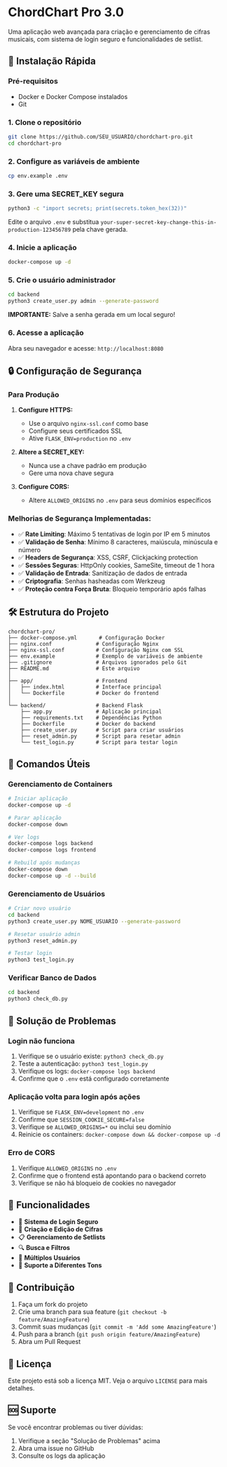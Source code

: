 # ChordChart Pro 3.0

Uma aplicação web avançada para criação e gerenciamento de cifras musicais, com sistema de login seguro e funcionalidades de setlist.

## 🚀 **Instalação Rápida**

### Pré-requisitos
- Docker e Docker Compose instalados
- Git

### 1. Clone o repositório
```bash
git clone https://github.com/SEU_USUARIO/chordchart-pro.git
cd chordchart-pro
```

### 2. Configure as variáveis de ambiente
```bash
cp env.example .env
```

### 3. Gere uma SECRET_KEY segura
```bash
python3 -c "import secrets; print(secrets.token_hex(32))"
```
Edite o arquivo `.env` e substitua `your-super-secret-key-change-this-in-production-123456789` pela chave gerada.

### 4. Inicie a aplicação
```bash
docker-compose up -d
```

### 5. Crie o usuário administrador
```bash
cd backend
python3 create_user.py admin --generate-password
```
**IMPORTANTE:** Salve a senha gerada em um local seguro!

### 6. Acesse a aplicação
Abra seu navegador e acesse: `http://localhost:8080`

## 🔒 **Configuração de Segurança**

### Para Produção
1. **Configure HTTPS:**
   - Use o arquivo `nginx-ssl.conf` como base
   - Configure seus certificados SSL
   - Ative `FLASK_ENV=production` no `.env`

2. **Altere a SECRET_KEY:**
   - Nunca use a chave padrão em produção
   - Gere uma nova chave segura

3. **Configure CORS:**
   - Altere `ALLOWED_ORIGINS` no `.env` para seus domínios específicos

### Melhorias de Segurança Implementadas:
- ✅ **Rate Limiting**: Máximo 5 tentativas de login por IP em 5 minutos
- ✅ **Validação de Senha**: Mínimo 8 caracteres, maiúscula, minúscula e número
- ✅ **Headers de Segurança**: XSS, CSRF, Clickjacking protection
- ✅ **Sessões Seguras**: HttpOnly cookies, SameSite, timeout de 1 hora
- ✅ **Validação de Entrada**: Sanitização de dados de entrada
- ✅ **Criptografia**: Senhas hasheadas com Werkzeug
- ✅ **Proteção contra Força Bruta**: Bloqueio temporário após falhas

## 🛠️ **Estrutura do Projeto**

```
chordchart-pro/
├── docker-compose.yml       # Configuração Docker
├── nginx.conf              # Configuração Nginx
├── nginx-ssl.conf          # Configuração Nginx com SSL
├── env.example             # Exemplo de variáveis de ambiente
├── .gitignore              # Arquivos ignorados pelo Git
├── README.md               # Este arquivo
│
├── app/                    # Frontend
│   ├── index.html          # Interface principal
│   └── Dockerfile          # Docker do frontend
│
└── backend/                # Backend Flask
    ├── app.py              # Aplicação principal
    ├── requirements.txt    # Dependências Python
    ├── Dockerfile          # Docker do backend
    ├── create_user.py      # Script para criar usuários
    ├── reset_admin.py      # Script para resetar admin
    └── test_login.py       # Script para testar login
```

## 🔧 **Comandos Úteis**

### Gerenciamento de Containers
```bash
# Iniciar aplicação
docker-compose up -d

# Parar aplicação
docker-compose down

# Ver logs
docker-compose logs backend
docker-compose logs frontend

# Rebuild após mudanças
docker-compose down
docker-compose up -d --build
```

### Gerenciamento de Usuários
```bash
# Criar novo usuário
cd backend
python3 create_user.py NOME_USUARIO --generate-password

# Resetar usuário admin
python3 reset_admin.py

# Testar login
python3 test_login.py
```

### Verificar Banco de Dados
```bash
cd backend
python3 check_db.py
```

## 🐛 **Solução de Problemas**

### Login não funciona
1. Verifique se o usuário existe: `python3 check_db.py`
2. Teste a autenticação: `python3 test_login.py`
3. Verifique os logs: `docker-compose logs backend`
4. Confirme que o `.env` está configurado corretamente

### Aplicação volta para login após ações
1. Verifique se `FLASK_ENV=development` no `.env`
2. Confirme que `SESSION_COOKIE_SECURE=false`
3. Verifique se `ALLOWED_ORIGINS=*` ou inclui seu domínio
4. Reinicie os containers: `docker-compose down && docker-compose up -d`

### Erro de CORS
1. Verifique `ALLOWED_ORIGINS` no `.env`
2. Confirme que o frontend está apontando para o backend correto
3. Verifique se não há bloqueio de cookies no navegador

## 📝 **Funcionalidades**

- 🔐 **Sistema de Login Seguro**
- 📝 **Criação e Edição de Cifras**
- 📋 **Gerenciamento de Setlists**
- 🔍 **Busca e Filtros**
- 👥 **Múltiplos Usuários**
- 🎵 **Suporte a Diferentes Tons**

## 🤝 **Contribuição**

1. Faça um fork do projeto
2. Crie uma branch para sua feature (`git checkout -b feature/AmazingFeature`)
3. Commit suas mudanças (`git commit -m 'Add some AmazingFeature'`)
4. Push para a branch (`git push origin feature/AmazingFeature`)
5. Abra um Pull Request

## 📄 **Licença**

Este projeto está sob a licença MIT. Veja o arquivo `LICENSE` para mais detalhes.

## 🆘 **Suporte**

Se você encontrar problemas ou tiver dúvidas:
1. Verifique a seção "Solução de Problemas" acima
2. Abra uma issue no GitHub
3. Consulte os logs da aplicação
